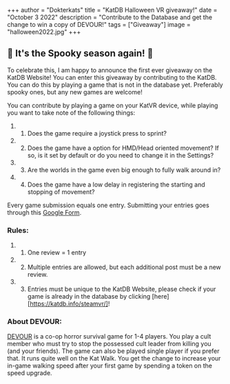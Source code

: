 +++
author = "Dokterkats"
title = "KatDB Halloween VR giveaway!"
date = "October 3 2022"
description = "Contribute to the Database and get the change to win a copy of DEVOUR!"
tags = ["Giveaway"]
image = "halloween2022.jpg"
+++

## 🎃 It's the Spooky season again! 🎃

To celebrate this, I am happy to announce the first ever giveaway on the KatDB Website!
You can enter this giveaway by contributing to the KatDB. You can do this by playing a game that is not in the database yet. Preferably spooky ones, but any new games are welcome! 

You can contribute by playing a game on your KatVR device,  while playing you want to take note of the following things:

1. 1. Does the game require a joystick press to sprint?
2. 2. Does the game have a option for HMD/Head oriented movement? If so, is it set by default or do you need to change it in the Settings?
3. 3. Are the worlds in the game even big enough to fully walk around in?
4. 4. Does the game have a low delay in registering the starting and stopping of movement?


Every game submission equals one entry. Submitting your entries goes through this [Google Form](https://docs.google.com/forms/d/e/1FAIpQLSdV8iFVUnStbgX36fq0U8pHco3m54bwsRD0QfButH9fxyrmnw).

### Rules:
1. 1. One review = 1 entry
2. 2. Multiple entries are allowed, but each additional post must be a new review.
3. 3. Entries must be unique to the KatDB Website, please check if your game is already in the database by clicking [here][https://katdb.info/steamvr/]!


### About DEVOUR:
[DEVOUR](https://store.steampowered.com/app/1274570/DEVOUR/) is a co-op horror survival game for 1-4 players. You play a cult member who must try to stop the possessed cult leader from killing you (and your friends). The game can also be played single player if you prefer that. It runs quite well on the Kat Walk. You get the change to increase your in-game walking speed after your first game by spending a token on the speed upgrade.



